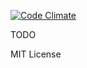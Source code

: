 [![Code Climate](https://codeclimate.com/github/mrmagician8787/KSPMissionTracker/badges/gpa.svg)](https://codeclimate.com/github/mrmagician8787/KSPMissionTracker)

TODO

MIT License
